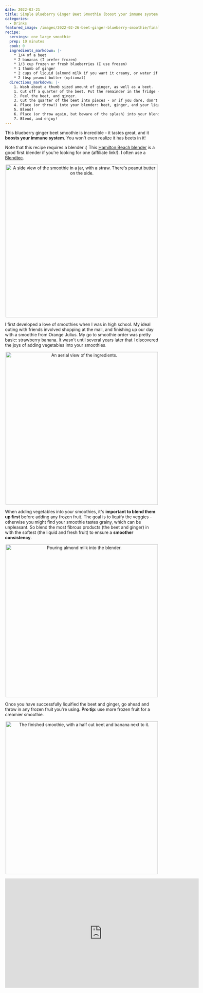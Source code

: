 ```yaml
---
date: 2022-02-21
title: Simple Blueberry Ginger Beet Smoothie (boost your immune system!)
categories:
  - Drinks
featured_image: /images/2022-02-26-beet-ginger-blueberry-smoothie/final.jpeg
recipe:
  servings: one large smoothie
  prep: 10 minutes
  cook: 0
  ingredients_markdown: |-
    * 1/4 of a beet
    * 2 bananas (I prefer frozen)
    * 1/3 cup frozen or fresh blueberries (I use frozen)
    * 1 thumb of ginger
    * 2 cups of liquid (almond milk if you want it creamy, or water if you'd prefer)
    * 2 tbsp peanut butter (optional)
  directions_markdown: |-
    1. Wash about a thumb sized amount of ginger, as well as a beet.
    1. Cut off a quarter of the beet. Put the remainder in the fridge - you only need a quarter for this smoothie!
    2. Peel the beet, and ginger.
    3. Cut the quarter of the beet into pieces - or if you dare, don't cut it up at all. Your blender might be able to handle it! 
    4. Place (or throw!) into your blender: beet, ginger, and your liquid of choice. If you're using fresh blueberries or bananas, then throw them in the blender too.
    5. Blend!
    6. Place (or throw again, but beware of the splash) into your blender: frozen blueberries and frozen banana, if you're using it.
    7. Blend, and enjoy!
---
```


This blueberry ginger beet smoothie is incredible - it tastes great, and it **boosts your immune system**. You won't even realize it has beets in it!

Note that this recipe requires a blender :) This [Hamilton Beach blender](https://amzn.to/3LQHLsV) is a good first blender if you're looking for one (affiliate link!). I often use a [Blendtec](https://www.amazon.com/Blendtec-Original-Professional-Grade-Pre-programmed-10-speeds/dp/B000GIGZXM/?&_encoding=UTF8&tag=friendlyvegbl-20&linkCode=ur2&linkId=6baf907d879fe4c3a4b5aaa17da728c0&camp=1789&creative=9325).

<p align="center">
<img src="/images/2022-02-26-beet-ginger-blueberry-smoothie/sideview.jpeg" width="500"
alt="A side view of the smoothie in a jar, with a straw. There's peanut butter on the side.">
</p>

I first developed a love of smoothies when I was in high school. My ideal outing with friends involved shopping at the mall, and finishing up our day with a smoothie from Orange Julius. My go to smoothie order was pretty basic: strawberry banana. It wasn't until several years later that I discovered the joys of adding vegetables into your smoothies.

<p align="center">
<img src="/images/2022-02-26-beet-ginger-blueberry-smoothie/ingredients.jpeg" width="500"
alt="An aerial view of the ingredients.">
</p>

When adding vegetables into your smoothies, it's **important to blend them up first** before adding any frozen fruit. The goal is to liquify the veggies - otherwise you might find your smoothie tastes grainy, which can be unpleasant. So blend the most fibrous products (the beet and ginger) in with the softest (the liquid and fresh fruit) to ensure a **smoother consistency**.

<p align="center">
<img src="/images/2022-02-26-beet-ginger-blueberry-smoothie/almond_milk.jpeg" width="500"
alt="Pouring almond milk into the blender.">
</p>

Once you have successfully liquified the beet and ginger, go ahead and throw in any frozen fruit you're using. **Pro tip**: use more frozen fruit for a creamier smoothie.

<p align="center">
<img src="/images/2022-02-26-beet-ginger-blueberry-smoothie/final.jpeg" width="500"
alt="The finished smoothie, with a half cut beet and banana next to it.">
</p>

<p align="center">
<iframe width="636" height="358" src="https://www.youtube.com/embed/YGufFSTd2Oc" title="YouTube video player" frameborder="0" allow="accelerometer; autoplay; clipboard-write; encrypted-media; gyroscope; picture-in-picture" allowfullscreen></iframe>
</p>
